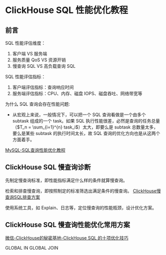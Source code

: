 # ClickHouse SQL 性能优化教程

## 前言

SQL 性能评估维度：
1. 客户端 VS 服务端
2. 服务质量 QoS VS 资源开销
3. 慢查询 SQL VS 高负载查询 SQL

SQL 性能评估指标：
1. 客户端评估指标：查询响应时间
2. 服务端评估指标：CPU、内存、磁盘 IOPS、磁盘吞吐、网络带宽等

为什么 SQL 查询会存在性能问题:
- 从宏观上来说，一般情况下，可以把一个 SQL 查询看做是一个由多个 subtask 组成的一个 task。如果 SQL 执行性能很差，必然是查询的任务总量（$T_n = \sum_{i=1}^{n} task_i$）太大，即要么是 subtask 总数量太多，要么是某些 subtask 的执行时间太长，故 SQL 查询的优化方向也是从这两个方面着手。

[MySQL-SQL查询性能优化教程](work/component/Back-End/MySQL/solution/MySQL-SQL查询性能优化教程.md)

## ClickHouse SQL 慢查询诊断

先制定慢查询标准，即性能指标满足什么样的条件就算慢查询。

检索和排查慢查询，即按照制定的标准筛选出满足条件的慢查询。
[ClickHouse慢查询SQL排查方案](work/component/Big-Data/ClickHouse/operation/ClickHouse慢查询SQL排查方案.md)

使用系统工具，如 Explain、日志等，定位慢查询的性能瓶颈，设计优化方案。

## ClickHouse SQL 慢查询性能优化常用方案

[微信-ClickHouse的秘密基地-ClickHouse SQL 的十项优化技巧](https://mp.weixin.qq.com/s/lOxCyms__qviTGhb9H1-Pw)

GLOBAL IN
GLOBAL JOIN